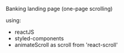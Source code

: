 Banking landing page (one-page scrolling)

using:

- reactJS
- styled-components
- animateScroll as scroll from 'react-scroll'
